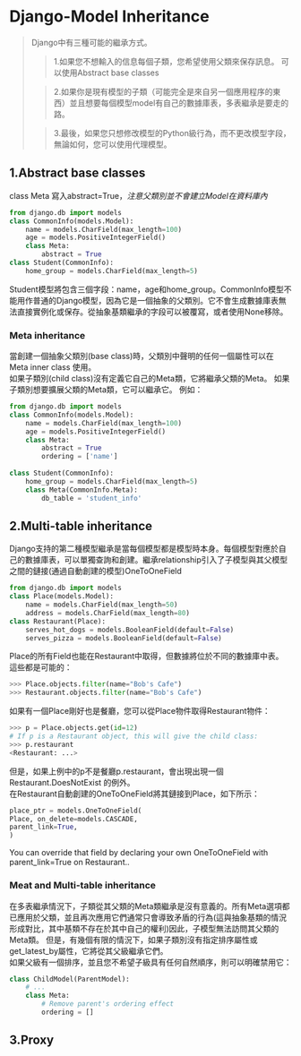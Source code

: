 # Django-Model Inheritance

>Django中有三種可能的繼承方式。
>
> > 1.如果您不想輸入的信息每個子類，您希望使用父類來保存訊息。 可以使用Abstract base classes
>
> > 2.如果你是現有模型的子類（可能完全是來自另一個應用程序的東西）並且想要每個模型model有自己的數據庫表，多表繼承是要走的路。
>
> > 3.最後，如果您只想修改模型的Python級行為，而不更改模型字段，無論如何，您可以使用代理模型。
    
## 1.Abstract base classes 
class Meta 寫入abstract=True，*注意父類別並不會建立Model在資料庫內*<br/>

```python
from django.db import models
class CommonInfo(models.Model):
    name = models.CharField(max_length=100)
    age = models.PositiveIntegerField()
    class Meta:
        abstract = True
class Student(CommonInfo):
    home_group = models.CharField(max_length=5)
```
Student模型將包含三個字段：name，age和home_group。CommonInfo模型不能用作普通的Django模型，因為它是一個抽象的父類別。它不會生成數據庫表無法直接實例化或保存。從抽象基類繼承的字段可以被覆寫，或者使用None移除。


### Meta inheritance
當創建一個抽象父類別(base class)時，父類別中聲明的任何一個屬性可以在Meta inner class 使用。<br /> 
如果子類別(child class)沒有定義它自己的Meta類，它將繼承父類的Meta。 如果子類別想要擴展父類的Meta類，它可以繼承它。 例如：<br/>

```python
from django.db import models
class CommonInfo(models.Model):
    name = models.CharField(max_length=100)
    age = models.PositiveIntegerField()
    class Meta:
        abstract = True
        ordering = ['name']
        
class Student(CommonInfo):
    home_group = models.CharField(max_length=5)
    class Meta(CommonInfo.Meta):
        db_table = 'student_info'

```

## 2.Multi-table inheritance
Django支持的第二種模型繼承是當每個模型都是模型時本身。每個模型對應於自己的數據庫表，可以單獨查詢和創建。繼承relationship引入了子模型與其父模型之間的鏈接(通過自動創建的模型)OneToOneField<br />


```python
from django.db import models
class Place(models.Model):
    name = models.CharField(max_length=50)
    address = models.CharField(max_length=80)
class Restaurant(Place):
    serves_hot_dogs = models.BooleanField(default=False)
    serves_pizza = models.BooleanField(default=False)

```

Place的所有Field也能在Restaurant中取得，但數據將位於不同的數據庫中表。 這些都是可能的：<br />

```python
>>> Place.objects.filter(name="Bob's Cafe")
>>> Restaurant.objects.filter(name="Bob's Cafe")
```
如果有一個Place剛好也是餐廳，您可以從Place物件取得Restaurant物件：<br/>
```python
>>> p = Place.objects.get(id=12)
# If p is a Restaurant object, this will give the child class:
>>> p.restaurant
<Restaurant: ...>
```

但是，如果上例中的p不是餐廳p.restaurant，會出現出現一個Restaurant.DoesNotExist 的例外。<br/>
在Restaurant自動創建的OneToOneField將其鏈接到Place，如下所示：
```python
place_ptr = models.OneToOneField(
Place, on_delete=models.CASCADE,
parent_link=True,
)
```

You can override that field by declaring your own OneToOneField with parent_link=True on Restaurant..<br/>

### Meat and Multi-table inheritance

在多表繼承情況下，子類從其父類的Meta類繼承是沒有意義的。所有Meta選項都已應用於父類，並且再次應用它們通常只會導致矛盾的行為(這與抽象基類的情況形成對比，其中基類不存在於其中自己的權利)因此，子模型無法訪問其父類的Meta類。 但是，有幾個有限的情況下，如果子類別沒有指定排序屬性或get_latest_by屬性，它將從其父級繼承它們。<br/>
如果父級有一個排序，並且您不希望子級具有任何自然順序，則可以明確禁用它：

```python
class ChildModel(ParentModel):
    # ...
    class Meta:
        # Remove parent's ordering effect
        ordering = []
```

## 3.Proxy
